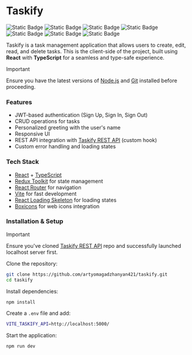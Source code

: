 # Taskify  

![Static Badge](https://img.shields.io/badge/20.16.0-%236cc24a?label=node)
![Static Badge](https://img.shields.io/badge/19.0.0-deepskyblue?label=react)
![Static Badge](https://img.shields.io/badge/~5.7.2-dodgerblue?label=typescript)
![Static Badge](https://img.shields.io/badge/%5E7.3.0-crimson?label=react-router)
![Static Badge](https://img.shields.io/badge/%5E2.6.1-mediumslateblue?label=%40reduxjs%2Ftoolkit)
![Static Badge](https://img.shields.io/badge/%5E9.2.0-mediumslateblue?label=react-redux)
![Static Badge](https://img.shields.io/badge/%5E3.5.0-blueviolet?label=react-loading-skeleton)

Taskify is a task management application that allows users to create, edit, read, and delete tasks. This is the client-side of the project, built using **React** with **TypeScript** for a seamless and type-safe experience.  

> [!IMPORTANT]  
> Ensure you have the latest versions of [Node.js](https://nodejs.org/) and [Git](https://git-scm.com/) installed before proceeding.

### Features  
- JWT-based authentication (Sign Up, Sign In, Sign Out)  
- CRUD operations for tasks  
- Personalized greeting with the user's name  
- Responsive UI 
- REST API integration with [Taskify REST API](https://github.com/artyomagadzhanyan421/rest-api-taskify) (custom hook) 
- Custom error handling and loading states  

### Tech Stack  
- [React](https://github.com/facebook/react.git) + [TypeScript](https://github.com/microsoft/TypeScript.git)
- [Redux Toolkit](https://github.com/reduxjs/redux.git) for state management  
- [React Router](https://github.com/remix-run/react-router.git) for navigation  
- [Vite](https://github.com/vitejs/vite.git) for fast development  
- [React Loading Skeleton](https://github.com/dvtng/react-loading-skeleton.git) for loading states
- [Boxicons](https://github.com/atisawd/boxicons.git) for web icons integration

### Installation & Setup

> [!IMPORTANT]  
> Ensure you've cloned [Taskify REST API](https://github.com/artyomagadzhanyan421/rest-api-taskify) repo and successfully launched localhost server first.

Clone the repository:

```sh
git clone https://github.com/artyomagadzhanyan421/taskify.git
cd taskify
```

Install dependencies:

```sh
npm install
```

Create a ```.env``` file and add:

```bash
VITE_TASKIFY_API=http://localhost:5000/
```

Start the application:

```sh
npm run dev
```